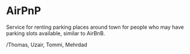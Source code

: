 # AirPnP

Service for renting parking places around town for people who may have parking slots available, similar to AirBnB. 

/Thomas, Uzair, Tommi, Mehrdad
